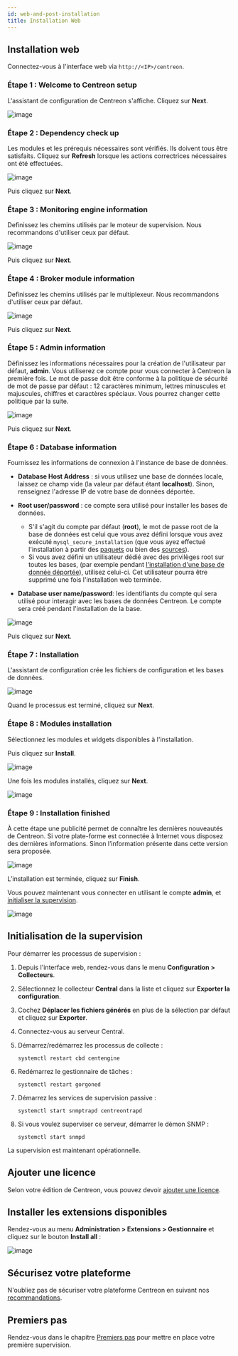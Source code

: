 ```yaml
---
id: web-and-post-installation
title: Installation Web
---
```


## Installation web

Connectez-vous à l'interface web via `http://<IP>/centreon`.

### Étape 1 : Welcome to Centreon setup

L'assistant de configuration de Centreon s'affiche. Cliquez sur **Next**.

![image](../assets/installation/acentreonwelcome.png)

### Étape 2 : Dependency check up

Les modules et les prérequis nécessaires sont vérifiés. Ils doivent tous être satisfaits.
Cliquez sur **Refresh** lorsque les actions correctrices nécessaires ont été effectuées.

![image](../assets/installation/acentreoncheckmodules.png)

Puis cliquez sur **Next**.

### Étape 3 : Monitoring engine information

Definissez les chemins utilisés par le moteur de supervision. Nous recommandons
d'utiliser ceux par défaut.

![image](../assets/installation/amonitoringengine2.png)

Puis cliquez sur **Next**.

### Étape 4 : Broker module information

Definissez les chemins utilisés par le multiplexeur. Nous recommandons
d'utiliser ceux par défaut.

![image](../assets/installation/abrokerinfo2.png)

Puis cliquez sur **Next**.

### Étape 5 : Admin information

Définissez les informations nécessaires pour la création de l'utilisateur par défaut, **admin**. Vous utiliserez ce compte pour vous connecter à Centreon la première fois. Le mot de passe doit être conforme à la politique de sécurité de mot de passe par défaut : 12 caractères minimum, lettres minuscules et majuscules, chiffres et caractères spéciaux. Vous pourrez changer cette politique par la suite.

![image](../assets/installation/aadmininfo.png)

Puis cliquez sur **Next**.

### Étape 6 : Database information

Fournissez les informations de connexion à l'instance de base de données.

- **Database Host Address** : si vous utilisez une base de données locale, laissez ce champ vide (la valeur par défaut étant **localhost**). Sinon, renseignez l'adresse IP de votre base de données déportée.
- **Root user/password** : ce compte sera utilisé pour installer les bases de données.
   - S'il s'agit du compte par défaut (**root**), le mot de passe root de la base de données est celui que vous avez défini lorsque vous avez exécuté `mysql_secure_installation` (que vous ayez effectué l'installation à partir des [paquets](installation-of-a-central-server/using-packages.md#sécuriser-la-base-de-données) ou bien des [sources](installation-of-a-central-server/using-sources.md#sécurisez-la-base-de-données)).
   - Si vous avez défini un utilisateur dédié avec des privilèges root sur toutes les bases, (par exemple pendant [l'installation d'une base de donnée déportée](../installation/installation-of-a-central-server/using-packages.md#avec-base-de-données-déportée)), utilisez celui-ci. Cet utilisateur pourra être supprimé une fois l'installation web terminée.

- **Database user name/password**: les identifiants du compte qui sera utilisé pour interagir avec les bases de données Centreon. Le compte sera créé pendant l'installation de la base.

![image](../assets/installation/adbinfo.png)

Puis cliquez sur **Next**.

### Étape 7 : Installation

L'assistant de configuration crée les fichiers de configuration et les bases de
données.

![image](../assets/installation/adbconf.png)

Quand le processus est terminé, cliquez sur **Next**.

### Étape 8 : Modules installation

Sélectionnez les modules et widgets disponibles à l'installation.

Puis cliquez sur **Install**.

![image](../assets/installation/module_installationa.png)

Une fois les modules installés, cliquez sur **Next**.

![image](../assets/installation/module_installationb.png)

### Étape 9 : Installation finished

À cette étape une publicité permet de connaître les dernières nouveautés de
Centreon. Si votre plate-forme est connectée à Internet vous disposez des dernières
informations. Sinon l’information présente dans cette version sera proposée.

![image](../assets/installation/aendinstall.png)

L’installation est terminée, cliquez sur **Finish**.

Vous pouvez maintenant vous connecter en utilisant le compte **admin**, et [initialiser la supervision](#initialisation-de-la-supervision).

![image](../assets/installation/aconnection.png)

## Initialisation de la supervision

Pour démarrer les processus de supervision :

1. Depuis l'interface web, rendez-vous dans le menu **Configuration >
Collecteurs**.
2. Sélectionnez le collecteur **Central** dans la liste et cliquez sur
**Exporter la configuration**.
3. Cochez **Déplacer les fichiers générés** en plus de la sélection par défaut
et cliquez sur **Exporter**.
4. Connectez-vous au serveur Central.
5. Démarrez/redémarrez les processus de collecte :

    ```shell
    systemctl restart cbd centengine
    ```

6. Redémarrez le gestionnaire de tâches :

    ```shell
    systemctl restart gorgoned
    ```

7. Démarrez les services de supervision passive :

    ```shell
    systemctl start snmptrapd centreontrapd
    ```

8. Si vous voulez superviser ce serveur, démarrer le démon SNMP :

    ```shell
    systemctl start snmpd
    ```

La supervision est maintenant opérationnelle.

## Ajouter une licence

Selon votre édition de Centreon, vous pouvez devoir [ajouter une licence](../administration/licenses.md).

## Installer les extensions disponibles

Rendez-vous au menu **Administration > Extensions > Gestionnaire** et cliquez sur
le bouton **Install all** :

![image](../assets/installation/extensions-manager.png)

## Sécurisez votre plateforme

N'oubliez pas de sécuriser votre plateforme Centreon en suivant nos
[recommandations](../administration/secure-platform.md).

## Premiers pas

Rendez-vous dans le chapitre [Premiers pas](../getting-started/installation-first-steps.md)
pour mettre en place votre première supervision.
